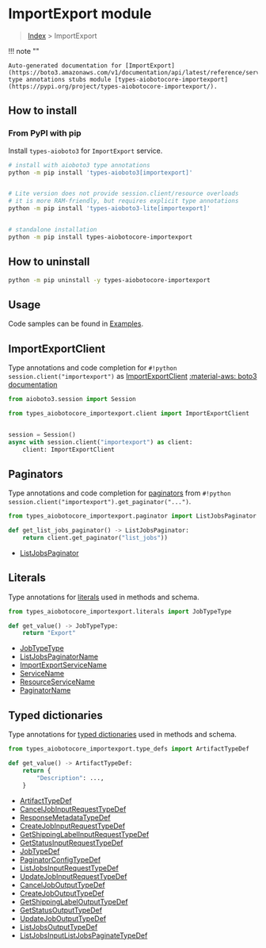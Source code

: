 # ImportExport module

> [Index](../README.md) > ImportExport


!!! note ""

    Auto-generated documentation for [ImportExport](https://boto3.amazonaws.com/v1/documentation/api/latest/reference/services/importexport.html#ImportExport)
    type annotations stubs module [types-aiobotocore-importexport](https://pypi.org/project/types-aiobotocore-importexport/).

## How to install



### From PyPI with pip

Install `types-aioboto3` for `ImportExport` service.

```bash
# install with aioboto3 type annotations
python -m pip install 'types-aioboto3[importexport]'


# Lite version does not provide session.client/resource overloads
# it is more RAM-friendly, but requires explicit type annotations
python -m pip install 'types-aioboto3-lite[importexport]'


# standalone installation
python -m pip install types-aiobotocore-importexport
```



## How to uninstall

```bash
python -m pip uninstall -y types-aiobotocore-importexport
```

## Usage

Code samples can be found in [Examples](./usage.md).

## ImportExportClient

Type annotations and code completion for  `#!python session.client("importexport")` as [ImportExportClient](./client.md)
[:material-aws: boto3 documentation](https://boto3.amazonaws.com/v1/documentation/api/latest/reference/services/importexport.html#ImportExport.Client)

```python title="Usage example"
from aioboto3.session import Session

from types_aiobotocore_importexport.client import ImportExportClient


session = Session()
async with session.client("importexport") as client:
    client: ImportExportClient
```


## Paginators

Type annotations and code completion for
[paginators](./paginators.md)
from `#!python session.client("importexport").get_paginator("...")`.

```python title="Usage example"
from types_aiobotocore_importexport.paginator import ListJobsPaginator

def get_list_jobs_paginator() -> ListJobsPaginator:
    return client.get_paginator("list_jobs"))
```

- [ListJobsPaginator](./paginators.md#listjobspaginator)








## Literals

Type annotations for [literals](./literals.md) used in methods and schema.

```python title="Usage example"
from types_aiobotocore_importexport.literals import JobTypeType

def get_value() -> JobTypeType:
    return "Export"
```

- [JobTypeType](./literals.md#jobtypetype)
- [ListJobsPaginatorName](./literals.md#listjobspaginatorname)
- [ImportExportServiceName](./literals.md#importexportservicename)
- [ServiceName](./literals.md#servicename)
- [ResourceServiceName](./literals.md#resourceservicename)
- [PaginatorName](./literals.md#paginatorname)




## Typed dictionaries

Type annotations for [typed dictionaries](./type_defs.md) used in methods and schema.

```python title="Usage example"
from types_aiobotocore_importexport.type_defs import ArtifactTypeDef

def get_value() -> ArtifactTypeDef:
    return {
        "Description": ...,
    }
```

- [ArtifactTypeDef](./type_defs.md#artifacttypedef)
- [CancelJobInputRequestTypeDef](./type_defs.md#canceljobinputrequesttypedef)
- [ResponseMetadataTypeDef](./type_defs.md#responsemetadatatypedef)
- [CreateJobInputRequestTypeDef](./type_defs.md#createjobinputrequesttypedef)
- [GetShippingLabelInputRequestTypeDef](./type_defs.md#getshippinglabelinputrequesttypedef)
- [GetStatusInputRequestTypeDef](./type_defs.md#getstatusinputrequesttypedef)
- [JobTypeDef](./type_defs.md#jobtypedef)
- [PaginatorConfigTypeDef](./type_defs.md#paginatorconfigtypedef)
- [ListJobsInputRequestTypeDef](./type_defs.md#listjobsinputrequesttypedef)
- [UpdateJobInputRequestTypeDef](./type_defs.md#updatejobinputrequesttypedef)
- [CancelJobOutputTypeDef](./type_defs.md#canceljoboutputtypedef)
- [CreateJobOutputTypeDef](./type_defs.md#createjoboutputtypedef)
- [GetShippingLabelOutputTypeDef](./type_defs.md#getshippinglabeloutputtypedef)
- [GetStatusOutputTypeDef](./type_defs.md#getstatusoutputtypedef)
- [UpdateJobOutputTypeDef](./type_defs.md#updatejoboutputtypedef)
- [ListJobsOutputTypeDef](./type_defs.md#listjobsoutputtypedef)
- [ListJobsInputListJobsPaginateTypeDef](./type_defs.md#listjobsinputlistjobspaginatetypedef)

